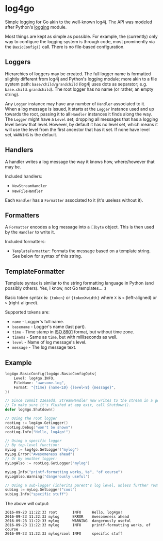 # log4go #

Simple logging for Go akin to the well-known log4j.
The API was modeled after Python's [logging](https://docs.python.org/3/library/logging.html) module.

Most things are kept as simple as possible. For example, the (currently) only way to configure the logging system is through code, most prominently via the `BasicConfig()` call. There is no file-based configuration.


## Loggers ##

Hierarchies of loggers may be created. The full logger name is formatted slightly different from log4j and Python's logging module; more akin to a file system path: `base/child/grandchild` (log4j uses dots as separator; e.g. `base.child.grandchild`). The root logger has no name (or rather, an empty string).

Any `Logger` instance may have any number of `Handler` associated to it. When a log message is issued, it starts at the `Logger` instance used and up towards the root, passing it to all `Handler` instances it finds along the way.
The `Logger` might have a `Level` set; dropping all messages that has a logging level below that level. However, by default it has no level set, which means it will use the level from the first ancestor that has it set. If none have level set, `WARNING` is the default.


## Handlers ##

A handler writes a log message the way it knows how, where/however that may be.

Included handlers:

* `NewStreamHandler`
* `NewFileHandler`

Each `Handler` has a `Formatter` associated to it (it's useless without it).


## Formatters ##

A `Formatter` encodes a log message into a `[]byte` object. This is then used by the `Handler` to write it.

Included formatters:

* `TemplateFormatter`: Formats the message based on a template string. See below for syntax of this string.


## TemplateFormatter ##

Template syntax is similar to the string formatting language in Python (and possibly others). Yes, I know, not Go templates... :(

Basic token syntax is: `{token}` or `{tokenXwidth}` where `X` is `<` (left-aligned) or `>` (right-aligned).

Supported tokens are:

* `name` - Logger's full name.
* `basename` - Logger's name (last part).
* `time` - Time stamp in [ISO 8601](https://en.wikipedia.org/wiki/ISO_8601) format, but without time zone.
* `timems` - Same as `time`, but with milliseconds as well.
* `level` - Name of log message's level.
* `message` - The log message text.


## Example ##

```go
log4go.BasicConfig(log4go.BasicConfigOpts{
    Level: log4go.INFO,
    FileName: "awesome.log",
    Format: "{time} {name<10} {level<8} {message}",
})

// Since commit 21eaadd, StreamHandler now writes to the stream in a goroutine.
// To make sure it's flushed at app exit, call Shutdown().
defer log4go.Shutdown()

// Using the root logger
rootLog := log4go.GetLogger()
rootLog.Debug("won't be shown")
rootLog.Info("Hello, log4go!")

// Using a specific logger
// By top-level function:
myLog := log4go.GetLogger("mylog")
myLog.Error("Awesomeness ahead")
// Or by another logger:
myLogAlso := rootLog.GetLogger("mylog")

myLog.Info("printf-formatting works, %s", "of course")
myLogAlso.Warning("dangerously useful")

// Using a sub-logger (inherits parent's log level, unless further restricted)
subLog := myLog.GetLogger("cool")
subLog.Info("specific stuff")
```

The above will output:
```
2016-09-23 11:22:33 root       INFO     Hello, log4go!
2016-09-23 11:22:33 mylog      ERROR    Awesomeness ahead
2016-09-23 11:22:33 mylog      WARNING  dangerously useful
2016-09-23 11:22:33 mylog      INFO     printf-formatting works, of course
2016-09-23 11:22:33 mylog/cool INFO     specific stuff
```
